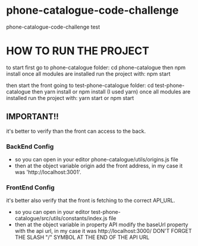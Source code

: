 # phone-catalogue-code-challenge
phone-catalogue-code-challenge test

<h1>HOW TO RUN THE PROJECT</h1>

to start first go to phone-catalogue folder: cd phone-catalogue
then npm install
once all modules are installed run the project with: npm start

then start the front going to test-phone-catalogue folder: cd test-phone-catalogue
then yarn install or npm install (I used yarn)
once all modules are installed run the project with: yarn start or npm start

<h2>IMPORTANT!!</h2>
it's better to verify than the front can access to the back.
<h3>BackEnd Config</h3>

* so you can open in your editor phone-catalogue/utils/origins.js file
* then at the object variable origin add the front address, in my case it was 'http://localhost:3001'.

<h3>FrontEnd Config</h3>

it's better also verify that the front is fetching to the correct API_URL.
* so you can open in your editor test-phone-catalogue/src/utils/constants/index.js file
* then at the object variable in property API modify the baseUrl property with the api url, in my case it was http://localhost:3000/ DON'T FORGET THE SLASH "/" SYMBOL AT THE END OF THE API URL  
